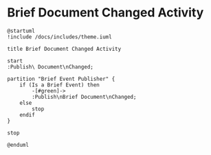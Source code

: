 # Brief Document Changed Activity


```plantuml format="png"
@startuml
!include /docs/includes/theme.iuml

title Brief Document Changed Activity

start
:Publish\ Document\nChanged;

partition "Brief Event Publisher" {
    if (Is a Brief Event) then
        -[#green]->
        :Publish\nBrief Document\nChanged;
    else
        stop
    endif
}

stop

@enduml


```